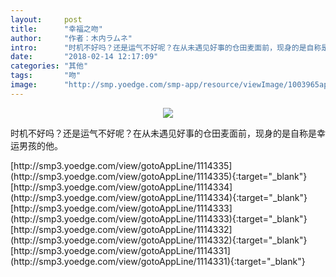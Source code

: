 ```yaml
---
layout:     post
title:      "幸福之吻"
author:     "作者：木内ラムネ"
intro:      "时机不好吗？还是运气不好呢？在从未遇见好事的仓田麦面前，现身的是自称是幸运男孩的他。"
date:       "2018-02-14 12:17:09"
categories: "其他"
tags:       "吻"
image:      "http://smp.yoedge.com/smp-app/resource/viewImage/1003965appline.png"
---
```

<div style="text-align: center">
<p><img src="http://smp.yoedge.com/smp-app/resource/viewImage/1003965appline.png"/></p>
</div>
<p class="post-meta">
<span>时机不好吗？还是运气不好呢？在从未遇见好事的仓田麦面前，现身的是自称是幸运男孩的他。</span>
</p>
[http://smp3.yoedge.com/view/gotoAppLine/1114335](http://smp3.yoedge.com/view/gotoAppLine/1114335){:target="_blank"}
[http://smp3.yoedge.com/view/gotoAppLine/1114334](http://smp3.yoedge.com/view/gotoAppLine/1114334){:target="_blank"}
[http://smp3.yoedge.com/view/gotoAppLine/1114333](http://smp3.yoedge.com/view/gotoAppLine/1114333){:target="_blank"}
[http://smp3.yoedge.com/view/gotoAppLine/1114332](http://smp3.yoedge.com/view/gotoAppLine/1114332){:target="_blank"}
[http://smp3.yoedge.com/view/gotoAppLine/1114331](http://smp3.yoedge.com/view/gotoAppLine/1114331){:target="_blank"}


